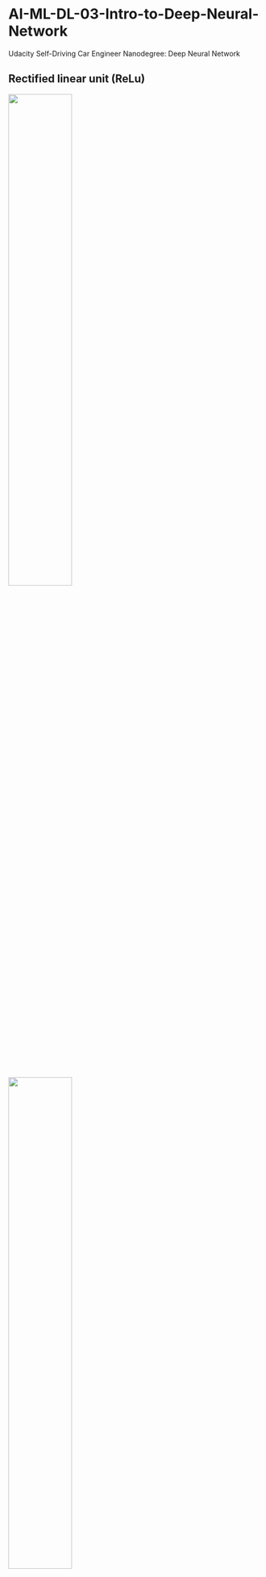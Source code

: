 # AI-ML-DL-03-Intro-to-Deep-Neural-Network
  Udacity Self-Driving Car Engineer Nanodegree: Deep Neural Network

## Rectified linear unit (ReLu)

<img src="https://github.com/ChenBohan/AI-ML-DL-03-Intro-to-Deep-Neural-Network/blob/master/readme_img/ReLus.png" width = "50%" height = "50%" div align=center />

<img src="https://github.com/ChenBohan/AI-ML-DL-03-Intro-to-Deep-Neural-Network/blob/master/readme_img/backprop.png" width = "50%" height = "50%" div align=center />

```python
# Weights and biases
weights = [
    tf.Variable(hidden_layer_weights),
    tf.Variable(out_weights)]
biases = [
    tf.Variable(tf.zeros(3)),
    tf.Variable(tf.zeros(2))]

# Input
features = tf.Variable([[1.0, 2.0, 3.0, 4.0], [-1.0, -2.0, -3.0, -4.0], [11.0, 12.0, 13.0, 14.0]])

# TODO: Create Model
hidden_layer = tf.add(tf.matmul(features, weights[0]), biases[0])
hidden_layer = tf.nn.relu(hidden_layer)
logits = tf.add(tf.matmul(hidden_layer, weights[1]), biases[1])

# TODO: save and print session results on variable output
with tf.Session() as sess:
    sess.run(tf.global_variables_initializer())
    output = sess.run(logits)
    print(output)
```

A Rectified linear unit (ReLU) is type of activation function that is defined as ``f(x) = max(0, x)``. 

The function returns 0 if ``x`` is negative, otherwise it returns ``x``. TensorFlow provides the ReLU function as ``tf.nn.relu()``.

## Prevent over fitting

### The first way: Early Termination

<img src="https://github.com/ChenBohan/AI-ML-DL-03-Intro-to-Deep-Neural-Network/blob/master/readme_img/Early%20Termination.png" width = "50%" height = "50%" div align=center />

### The second way: Regularization

<img src="https://github.com/ChenBohan/AI-ML-DL-03-Intro-to-Deep-Neural-Network/blob/master/readme_img/Regularization.png" width = "50%" height = "50%" div align=center />

#### Dropout

Dropout is a regularization technique for reducing overfitting.

<img src="https://github.com/ChenBohan/AI-ML-DL-03-Intro-to-Deep-Neural-Network/blob/master/readme_img/Dropout.png" width = "50%" height = "50%" div align=center />

TensorFlow provides the ``tf.nn.dropout()`` function.

```python
keep_prob = tf.placeholder(tf.float32) # probability to keep units

hidden_layer = tf.add(tf.matmul(features, weights[0]), biases[0])
hidden_layer = tf.nn.relu(hidden_layer)
hidden_layer = tf.nn.dropout(hidden_layer, keep_prob)

logits = tf.add(tf.matmul(hidden_layer, weights[1]), biases[1])
```

The tf.nn.dropout() function takes in two parameters:

1. ``hidden_layer``: the tensor to which you would like to apply dropout

2. ``keep_prob``: the probability of keeping (i.e. not dropping) any given unit

PS:

1. During training, a good starting value for keep_prob is 0.5.

2. During testing, use a keep_prob value of 1.0 to keep all units and maximize the power of the model.

